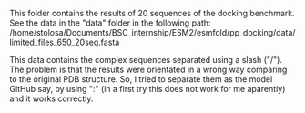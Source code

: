 This folder contains the results of 20 sequences of the docking benchmark. 
See the data in the "data" folder in the following path:
    /home/stolosa/Documents/BSC_internship/ESM2/esmfold/pp_docking/data/limited_files_650_20seq.fasta

This data contains the complex sequences separated using a slash ("/"). The problem is that the results were orientated in a wrong way comparing to the original PDB structure. So, I tried to separate them as the model GitHub say, by using ":" (in a first try this does not work for me aparently) and it works correctly. 